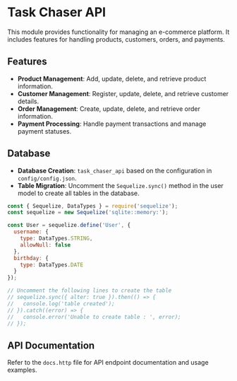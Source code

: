 # Task Chaser API

This module provides functionality for managing an e-commerce platform. It includes features for handling products, customers, orders, and payments.

## Features

- **Product Management**: Add, update, delete, and retrieve product information.
- **Customer Management**: Register, update, delete, and retrieve customer details.
- **Order Management**: Create, update, delete, and retrieve order information.
- **Payment Processing**: Handle payment transactions and manage payment statuses.

## Database

- **Database Creation**: `task_chaser_api` based on the configuration in `config/config.json`.
- **Table Migration**: Uncomment the `Sequelize.sync()` method in the user model to create all tables in the database.

```javascript
const { Sequelize, DataTypes } = require('sequelize');
const sequelize = new Sequelize('sqlite::memory:');

const User = sequelize.define('User', {
  username: {
    type: DataTypes.STRING,
    allowNull: false
  },
  birthday: {
    type: DataTypes.DATE
  }
});

// Uncomment the following lines to create the table
// sequelize.sync({ alter: true }).then(() => {
//   console.log('table created');
// }).catch((error) => {
//   console.error('Unable to create table : ', error);
// });
```

## API Documentation

Refer to the `docs.http` file for API endpoint documentation and usage examples.